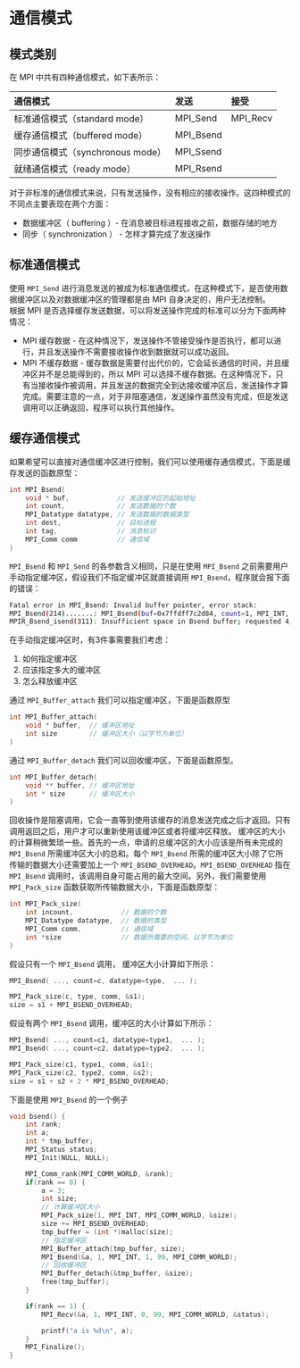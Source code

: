 # 通信模式
<!-- toc -->

## 模式类别
在 MPI 中共有四种通信模式，如下表所示：

| 通信模式 | 发送 | 接受 |
|:----|:----|:-----|
| 标准通信模式（standard mode）| MPI_Send | MPI_Recv |
| 缓存通信模式（buffered mode）| MPI_Bsend | &nbsp; |
| 同步通信模式（synchronous mode）| MPI_Ssend |  &nbsp; |
| 就绪通信模式（ready mode） | MPI_Rsend | &nbsp; |

对于非标准的通信模式来说，只有发送操作，没有相应的接收操作。这四种模式的不同点主要表现在两个方面：
* 数据缓冲区（ buffering ）- 在消息被目标进程接收之前，数据存储的地方
* 同步（ synchronization ） - 怎样才算完成了发送操作

## 标准通信模式
使用 `MPI_Send` 进行消息发送的被成为标准通信模式，在这种模式下，是否使用数据缓冲区以及对数据缓冲区的管理都是由 MPI 自身决定的，用户无法控制。  
根据 MPI 是否选择缓存发送数据，可以将发送操作完成的标准可以分为下面两种情况：
* MPI 缓存数据 - 在这种情况下，发送操作不管接受操作是否执行，都可以进行，并且发送操作不需要接收操作收到数据就可以成功返回。
* MPI 不缓存数据 - 缓存数据是需要付出代价的，它会延长通信的时间，并且缓冲区并不是总能得到的，所以 MPI 可以选择不缓存数据。在这种情况下，只有当接收操作被调用，并且发送的数据完全到达接收缓冲区后，发送操作才算完成。需要注意的一点，对于非阻塞通信，发送操作虽然没有完成，但是发送调用可以正确返回，程序可以执行其他操作。

## 缓存通信模式
如果希望可以直接对通信缓冲区进行控制，我们可以使用缓存通信模式，下面是缓存发送的函数原型：
```c
int MPI_Bsend(
    void * buf,            // 发送缓冲区的起始地址
    int count,             // 发送数据的个数
    MPI_Datatype datatype, // 发送数据的数据类型
    int dest,              // 目标进程
    int tag,               // 消息标识
    MPI_Comm comm          // 通信域
)
```
`MPI_Bsend` 和 `MPI_Send` 的各参数含义相同，只是在使用 `MPI_Bsend` 之前需要用户手动指定缓冲区，假设我们不指定缓冲区就直接调用 `MPI_Bsend`，程序就会报下面的错误：
```bash
Fatal error in MPI_Bsend: Invalid buffer pointer, error stack:
MPI_Bsend(214).......: MPI_Bsend(buf=0x7ffdff7c2d84, count=1, MPI_INT, dest=1, tag=99, MPI_COMM_WORLD) failed
MPIR_Bsend_isend(311): Insufficient space in Bsend buffer; requested 4; total buffer size is 0
```
在手动指定缓冲区时，有3件事需要我们考虑：  
1. 如何指定缓冲区
2. 应该指定多大的缓冲区
3. 怎么释放缓冲区

通过 `MPI_Buffer_attach` 我们可以指定缓冲区，下面是函数原型
```c
int MPI_Buffer_attach(
    void * buffer,  // 缓冲区地址
    int size        // 缓冲区大小（以字节为单位）
)
```
通过 `MPI_Buffer_detach` 我们可以回收缓冲区，下面是函数原型。
```c
int MPI_Buffer_detach(
    void ** buffer, // 缓冲区地址
    int * size      // 缓冲区大小
)
```
回收操作是阻塞调用，它会一直等到使用该缓存的消息发送完成之后才返回。只有调用返回之后，用户才可以重新使用该缓冲区或者将缓冲区释放。
缓冲区的大小的计算稍微繁琐一些。首先的一点，申请的总缓冲区的大小应该是所有未完成的 `MPI_Bsend` 所需缓冲区大小的总和。每个 `MPI_Bsend` 所需的缓冲区大小除了它所传输的数据大小还需要加上一个 `MPI_BSEND_OVERHEAD`。`MPI_BSEND_OVERHEAD` 指在 `MPI_Bsend` 调用时，该调用自身可能占用的最大空间。另外，我们需要使用 `MPI_Pack_size` 函数获取所传输数据大小，下面是函数原型：
```c
int MPI_Pack_size(
    int incount,            // 数据的个数
    MPI_Datatype datatype,  // 数据的类型
    MPI_Comm comm,          // 通信域
    int *size               // 数据所需要的空间，以字节为单位
)
```
 假设只有一个 `MPI_Bsend` 调用， 缓冲区大小计算如下所示：
```c
MPI_Bsend( ..., count=c, datatype=type,  ... );

MPI_Pack_size(c, type, comm, &s1);
size = s1 + MPI_BSEND_OVERHEAD;
```
假设有两个 `MPI_Bsend` 调用，缓冲区的大小计算如下所示：
```c
MPI_Bsend( ..., count=c1, datatype=type1,  ... );
MPI_Bsend( ..., count=c2, datatype=type2,  ... );

MPI_Pack_size(c1, type1, comm, &s1);
MPI_Pack_size(c2, type2, comm, &s2);
size = s1 + s2 + 2 * MPI_BSEND_OVERHEAD;
```
下面是使用 `MPI_Bsend` 的一个例子
```c
void bsend() {
    int rank;
    int a;
    int * tmp_buffer;
    MPI_Status status;
    MPI_Init(NULL, NULL);

    MPI_Comm_rank(MPI_COMM_WORLD, &rank);
    if(rank == 0) {
        a = 3;
        int size;
        // 计算缓冲区大小
        MPI_Pack_size(1, MPI_INT, MPI_COMM_WORLD, &size);
        size += MPI_BSEND_OVERHEAD;
        tmp_buffer = (int *)malloc(size);
        // 指定缓冲区
        MPI_Buffer_attach(tmp_buffer, size);
        MPI_Bsend(&a, 1, MPI_INT, 1, 99, MPI_COMM_WORLD);
        // 回收缓冲区
        MPI_Buffer_detach(&tmp_buffer, &size);
        free(tmp_buffer);
    }

    if(rank == 1) {
        MPI_Recv(&a, 1, MPI_INT, 0, 99, MPI_COMM_WORLD, &status);

        printf("a is %d\n", a);
    }
    MPI_Finalize();
}
```
